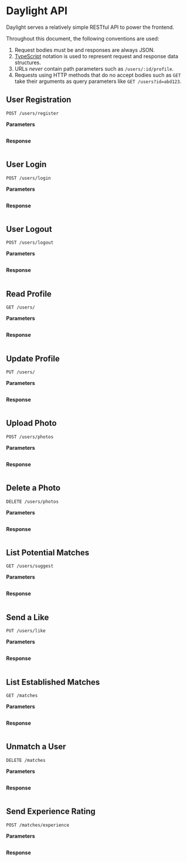 # Daylight API

Daylight serves a relatively simple RESTful API to power the frontend.

Throughout this document, the following conventions are used:

  1. Request bodies must be and responses are always JSON.
  2. [TypeScript](
  https://www.typescriptlang.org/docs/handbook/advanced-types.html) notation
  is used to represent request and response data structures.
  3. URLs _never_ contain path parameters such as `/users/:id/profile`.
  4. Requests using HTTP methods that do no accept bodies such as `GET` take
  their arguments as query parameters like `GET /users?id=abd123`.

## User Registration

```
POST /users/register
```

**Parameters**

```json
```

**Response**

```json
```

## User Login

```
POST /users/login
```

**Parameters**

```json
```

**Response**

```json
```

## User Logout

```
POST /users/logout
```

**Parameters**

```json
```

**Response**

```json
```

## Read Profile

```
GET /users/
```

**Parameters**

```json
```

**Response**

```json
```

## Update Profile

```
PUT /users/
```

**Parameters**

```json
```

**Response**

```json
```

## Upload Photo

```
POST /users/photos
```

**Parameters**

```json
```

**Response**

```json
```

## Delete a Photo

```
DELETE /users/photos
```

**Parameters**

```json
```

**Response**

```json
```

## List Potential Matches

```
GET /users/suggest
```

**Parameters**

```json
```

**Response**

```json
```


## Send a Like

```
PUT /users/like
```

**Parameters**

```json
```

**Response**

```json
```

## List Established Matches

```
GET /matches
```

**Parameters**

```json
```

**Response**

```json
```

## Unmatch a User

```
DELETE /matches
```

**Parameters**

```json
```

**Response**

```json
```

## Send Experience Rating

```
POST /matches/experience
```

**Parameters**

```json
```

**Response**

```json
```
